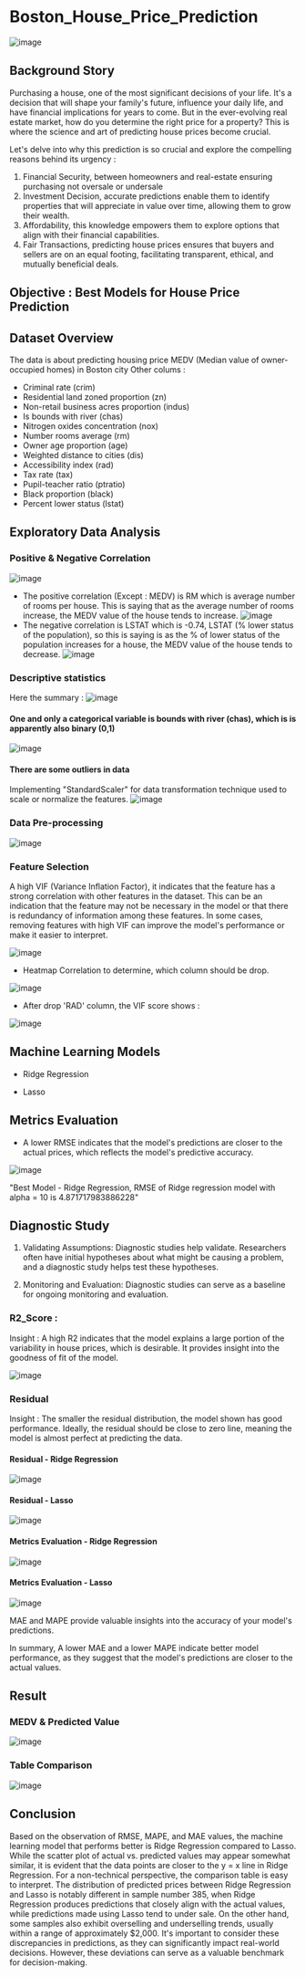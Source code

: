 # Boston_House_Price_Prediction
![image](https://github.com/GITA-2112/Boston_House_Price_Prediction/assets/135007275/331ac9b0-03e7-4017-88fc-63054d97065f)

## Background Story 
Purchasing a house,  one of the most significant decisions of your life. It's a decision that will shape your family's future, influence your daily life, and have financial implications for years to come. But in the ever-evolving real estate market, how do you determine the right price for a property? This is where the science and art of predicting house prices become crucial. 

Let's delve into why this prediction is so crucial and explore the compelling reasons behind its urgency :
1. Financial Security, between homeowners and real-estate ensuring purchasing not oversale or undersale
2. Investment Decision, accurate predictions enable them to identify properties that will appreciate in value over time, allowing them to grow their wealth.
3. Affordability, this knowledge empowers them to explore options that align with their financial capabilities.
4. Fair Transactions, predicting house prices ensures that buyers and sellers are on an equal footing, facilitating transparent, ethical, and mutually beneficial deals.

## Objective : Best Models for House Price Prediction
   
## Dataset Overview
The data is about predicting housing price MEDV (Median value of owner-occupied homes) in Boston city
Other colums :
*   Criminal rate (crim)
*   Residential land zoned proportion (zn)
*   Non-retail business acres proportion (indus)
*   Is bounds with river (chas)
*   Nitrogen oxides concentration (nox)
*   Number rooms average (rm)
*   Owner age proportion (age)
*   Weighted distance to cities (dis)
*   Accessibility index (rad)
*   Tax rate (tax)
*   Pupil-teacher ratio (ptratio)
*   Black proportion (black)
*   Percent lower status (lstat)

## Exploratory Data Analysis

### Positive & Negative Correlation
![image](https://github.com/GITA-2112/Boston_House_Price_Prediction/assets/135007275/d0399d1d-9128-409e-9391-c35b4c00b90b)
- The positive correlation (Except : MEDV) is RM which is average number of rooms per house. This is saying that as the average number of rooms increase, the MEDV value of the house tends to increase.
![image](https://github.com/GITA-2112/Boston_House_Price_Prediction/assets/135007275/2e7c2146-f1d2-4c4e-97c0-bfd5a53d6e36)
- The negative correlation is LSTAT which is -0.74, LSTAT (% lower status of the population), so this is saying is as the % of lower status of the population increases for a house, the MEDV value of the house tends to decrease.
![image](https://github.com/GITA-2112/Boston_House_Price_Prediction/assets/135007275/d713e0d9-6b54-4db5-a982-78d6f2957ac9)

### Descriptive statistics
Here the summary :
![image](https://github.com/GITA-2112/Boston_House_Price_Prediction/assets/135007275/456fd3bf-6797-47a2-acd3-3c2cf7aface8)

#### One and only a categorical variable is bounds with river (chas), which is is apparently also binary (0,1)
![image](https://github.com/GITA-2112/Boston_House_Price_Prediction/assets/135007275/0ebeed27-b8f6-482c-b891-18408e9cab63)

#### There are some outliers in data
Implementing "StandardScaler" for data transformation technique used to scale or normalize the features.
![image](https://github.com/GITA-2112/Boston_House_Price_Prediction/assets/135007275/6b1c1362-a512-4506-a8bd-9a2f4641570d)

### Data Pre-processing
![image](https://github.com/GITA-2112/Boston_House_Price_Prediction/assets/135007275/1a617a6a-3bda-4040-9e5f-4ff24d4db7d7)

### Feature Selection
A high VIF (Variance Inflation Factor), it indicates that the feature has a strong correlation with other features in the dataset. This can be an indication that the feature may not be necessary in the model or that there is redundancy of information among these features. In some cases, removing features with high VIF can improve the model's performance or make it easier to interpret.

![image](https://github.com/GITA-2112/Boston_House_Price_Prediction/assets/135007275/e959768d-ed4e-4f3d-8f73-fabe50a40207)

- Heatmap Correlation to determine, which column should be drop.

![image](https://github.com/GITA-2112/Boston_House_Price_Prediction/assets/135007275/64a0fe27-2690-48ce-9952-6538b5640999)

- After drop 'RAD' column, the VIF score shows :

![image](https://github.com/GITA-2112/Boston_House_Price_Prediction/assets/135007275/1c7f9002-cdf5-4a81-abee-82edb1cc850c)

## Machine Learning Models
- Ridge Regression
  
- Lasso
  
## Metrics Evaluation
- A lower RMSE indicates that the model's predictions are closer to the actual prices, which reflects the model's predictive accuracy.
  
![image](https://github.com/GITA-2112/Boston_House_Price_Prediction/assets/135007275/e400e3c2-cffc-4dfe-ba49-8c0b9d3e19c8)

"Best Model - Ridge Regression, RMSE of Ridge regression model with alpha = 10 is 4.871717983886228"

## Diagnostic Study
1. Validating Assumptions: Diagnostic studies help validate. Researchers often have initial hypotheses about what might be causing a problem, and a diagnostic study helps test these hypotheses.

2. Monitoring and Evaluation: Diagnostic studies can serve as a baseline for ongoing monitoring and evaluation.

### R2_Score : 
Insight : A high R2 indicates that the model explains a large portion of the variability in house prices, which is desirable. It provides insight into the goodness of fit of the model.

![image](https://github.com/GITA-2112/Boston_House_Price_Prediction/assets/135007275/e2d22c1f-0d4a-4d16-846e-03b63c0a2260)

### Residual
Insight : The smaller the residual distribution, the model shown has good performance. Ideally, the residual should be close to zero line, meaning the model is almost perfect at predicting the data.

#### Residual - Ridge Regression
![image](https://github.com/GITA-2112/Boston_House_Price_Prediction/assets/135007275/2dc0175c-2d93-430b-9370-3361bb1ed16b)

#### Residual - Lasso
![image](https://github.com/GITA-2112/Boston_House_Price_Prediction/assets/135007275/1229861d-e192-4bbb-95c8-1b0c7932b0cb)

#### Metrics Evaluation - Ridge Regression 
![image](https://github.com/GITA-2112/Boston_House_Price_Prediction/assets/135007275/099858c3-488e-46bd-baeb-bb0a79ce6966)

#### Metrics Evaluation - Lasso
![image](https://github.com/GITA-2112/Boston_House_Price_Prediction/assets/135007275/0e87edfd-8cf1-4231-9d54-d95b91ef8514)

MAE and MAPE provide valuable insights into the accuracy of your model's predictions.

In summary, A lower MAE and a lower MAPE indicate better model performance, as they suggest that the model's predictions are closer to the actual values.


## Result
### MEDV & Predicted Value 
![image](https://github.com/GITA-2112/Boston_House_Price_Prediction/assets/135007275/1f67eff8-ac64-4b9c-9efa-48688578c5c4)

### Table Comparison 
![image](https://github.com/GITA-2112/Boston_House_Price_Prediction/assets/135007275/9ab185cc-8343-41a0-95d1-f0a2ab26e4ad)

## Conclusion
Based on the observation of RMSE, MAPE, and MAE values, the machine learning model that performs better is Ridge Regression compared to Lasso. While the scatter plot of actual vs. predicted values may appear somewhat similar, it is evident that the data points are closer to the y = x line in Ridge Regression. For a non-technical perspective, the comparison table is easy to interpret. The distribution of predicted prices between Ridge Regression and Lasso is notably different in sample number 385, when Ridge Regression produces predictions that closely align with the actual values, while predictions made using Lasso tend to under sale. On the other hand, some samples also exhibit overselling and underselling trends, usually within a range of approximately $2,000. It's important to consider these discrepancies in predictions, as they can significantly impact real-world decisions. However, these deviations can serve as a valuable benchmark for decision-making.

